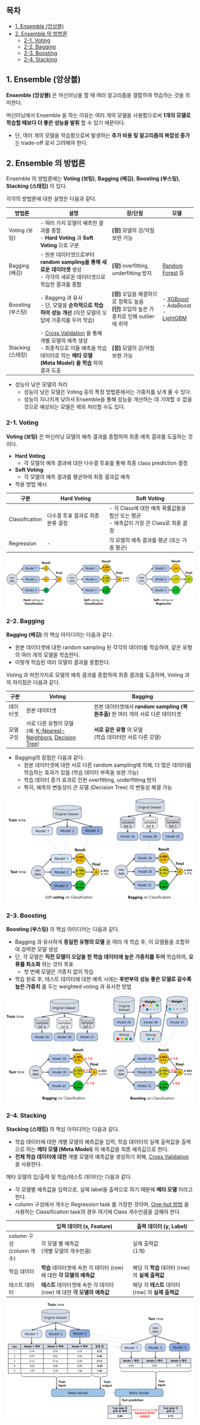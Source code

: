## 목차
* [1. Ensemble (앙상블)](#1-ensemble-앙상블)
* [2. Ensemble 의 방법론](#2-ensemble-의-방법론)
  * [2-1. Voting](#2-1-voting)
  * [2-2. Bagging](#2-2-bagging)
  * [2-3. Boosting](#2-3-boosting)
  * [2-4. Stacking](#2-4-stacking)

## 1. Ensemble (앙상블)
**Ensemble (앙상블)** 은 머신러닝을 할 때 여러 알고리즘을 결합하여 학습하는 것을 의미한다.

머신러닝에서 Ensemble 을 하는 이유는 여러 개의 모델을 사용함으로써 **1개의 모델로 학습할 때보다 더 좋은 성능을 발휘** 할 수 있기 때문이다.
* 단, 여러 개의 모델을 학습함으로써 발생하는 **추가 비용 및 알고리즘의 복잡성 증가** 는 trade-off 로서 고려해야 한다.

## 2. Ensemble 의 방법론
Ensemble 의 방법론에는 **Voting (보팅)**, **Bagging (배깅)**, **Boosting (부스팅)**, **Stacking (스태킹)** 이 있다.

각각의 방법론에 대한 설명은 다음과 같다.

| 방법론            | 설명                                                                                                                                     | 장/단점                                                           | 모델                                                                                   |
|----------------|----------------------------------------------------------------------------------------------------------------------------------------|----------------------------------------------------------------|--------------------------------------------------------------------------------------|
| Voting (보팅)    | - 여러 가지 모델이 예측한 결과를 종합<br>- **Hard Voting** 과 **Soft Voting** 으로 구분                                                                    | **[장]** 모델의 강/약점 보완 가능                                         |                                                                                      |
| Bagging (배깅)   | - 원본 데이터셋으로부터 **random sampling을 통해 새로운 데이터셋** 생성<br>- 각각의 새로운 데이터셋으로 학습한 결과를 종합                                                       | **[장]** overfitting, underfitting 방지                           | [Random Forest](머신러닝_모델_Random_Forest.md) 등                                          |
| Boosting (부스팅) | - Bagging 과 유사<br>- 단, 모델을 **순차적으로 학습하여 성능 개선** (이전 모델의 오답에 가중치를 두어 학습)                                                                | **[장]** 오답을 해결하므로 정확도 높음<br>**[단]** 오답의 높은 가중치로 인해 outlier에 취약 | - [XGBoost](머신러닝_모델_XGBoost.md)<br> - AdaBoost<br> - [LightGBM](머신러닝_모델_LightGBM.md) |
| Stacking (스태킹) | - [Cross Validation](머신러닝_방법론_Cross_Validation.md) 을 통해 개별 모델의 예측 생성<br>- 최종적으로 이들 예측을 학습 데이터로 하는 **메타 모델 (Meta Model) 을 학습** 하여 결과 도출 | **[장]** 모델의 강/약점 보완 가능                                         |                                                                                      |

* 성능이 낮은 모델의 처리
  * 성능이 낮은 모델은 Voting 등의 특정 방법론에서는 가중치를 낮게 줄 수 있다. 
  * 성능이 지나치게 낮아서 Ensemble을 통해 성능을 개선하는 데 기여할 수 없을 것으로 예상되는 모델은 제외 처리할 수도 있다.

### 2-1. Voting
**Voting (보팅)** 은 머신러닝 모델의 예측 결과를 종합하여 최종 예측 결과를 도출하는 것이다.

* **Hard Voting**
  * 각 모델의 예측 결과에 대한 다수결 투표를 통해 최종 class prediction 결정
* **Soft Voting**
  * 각 모델의 예측 결과를 평균하여 최종 결과값 예측
* 적용 방법 예시

| 구분             | Hard Voting         | Soft Voting                                                 |
|----------------|---------------------|-------------------------------------------------------------|
| Classification | 다수결 투표 결과로 최종 분류 결정 | - 각 Class에 대한 예측 확률값들을 합산 또는 평균<br>- 예측값이 가장 큰 Class로 최종 결정 |
| Regression     | -                   | 각 모델의 예측 결과를 평균 (또는 가중 평균)                                  |

![image](images/Ensemble_1.PNG)

### 2-2. Bagging
**Bagging (배깅)** 의 핵심 아이디어는 다음과 같다.
* 원본 데이터셋에 대한 random sampling 된 각각의 데이터를 학습하여, 같은 유형의 여러 개의 모델을 학습한다.
* 이렇게 학습된 여러 모델의 결과를 종합한다.

Voting 과 마찬가지로 모델의 예측 결과를 종합하여 최종 결과를 도출하며, Voting 과의 차이점은 다음과 같다.

| 구분    | Voting                                                                                                | Bagging                                                 |
|-------|-------------------------------------------------------------------------------------------------------|---------------------------------------------------------|
| 데이터셋  | 원본 데이터셋                                                                                               | 원본 데이터셋에서 **random sampling (복원추출)** 한 여러 개의 서로 다른 데이터셋 |
| 모델 구성 | 서로 다른 유형의 모델<br>(예: [K-Nearest-Neighbors](머신러닝_모델_KNN.md), [Decision Tree](머신러닝_모델_Decision_Tree.md)) | **서로 같은 유형** 의 모델<br>(학습 데이터만 서로 다른 모델)                 |

* Bagging의 장점은 다음과 같다.
  * 원본 데이터셋에 대한 서로 다른 random sampling에 의해, 더 많은 데이터를 학습하는 효과가 있음 (학습 데이터 부족을 보완 가능)
  * 학습 데이터 증가 효과로 인한 overfitting, underfitting 방지
  * 특히, 예측의 변동성이 큰 모델 (Decision Tree) 의 변동성 해결 가능

![image](images/Ensemble_2.PNG)

### 2-3. Boosting
**Boosting (부스팅)** 의 핵심 아이디어는 다음과 같다.

* Bagging 과 유사하게 **동일한 유형의 모델** 을 여러 개 학습 후, 이 모델들을 조합하여 강력한 모델 생성
* 단, 각 모델은 **직전 모델이 오답을 한 학습 데이터에 높은 가중치를 두어** 학습하여, **오류를 최소화** 하는 것이 목표
  * 첫 번째 모델은 가중치 없이 학습
* 학습 완료 후, 테스트 데이터에 대한 예측 시에는 **후반부의 성능 좋은 모델로 갈수록 높은 가중치** 를 두는 weighted voting 과 유사한 방법

![image](images/Ensemble_3.PNG)

### 2-4. Stacking
**Stacking (스태킹)** 의 핵심 아이디어는 다음과 같다.

* 학습 데이터에 대한 개별 모델의 예측값을 입력, 학습 데이터의 실제 출력값을 출력으로 하는 **메타 모델 (Meta Model)** 의 예측값을 최종 예측값으로 한다.
* **전체 학습 데이터에 대한** 개별 모델의 예측값을 생성하기 위해, [Cross Validation](머신러닝_방법론_Cross_Validation.md) 을 사용한다.

메타 모델의 입/출력 및 학습/테스트 데이터는 다음과 같다.
* 각 모델별 예측값을 입력으로, 실제 label을 출력으로 하기 때문에 **메타 모델** 이라고 한다.
* column 구성에서 개수는 Regression task 를 가정한 것이며, [One-hot 방법](머신러닝_방법론_One_Hot.md) 을 사용하는 Classification task의 경우 여기에 Class 개수만큼을 곱해야 한다.

|                          | 입력 데이터 (x, Feature)                             | 출력 데이터 (y, Label)                   |
|--------------------------|-------------------------------------------------|-------------------------------------|
| column 구성<br>(column 개수) | 각 모델 별 예측값<br>(개별 모델의 개수만큼)                     | 실제 출력값<br>(1개)                      |
| 학습 데이터                   | **학습** 데이터셋에 속한 각 데이터 (row) 에 대한 **각 모델의 예측값**  | 해당 각 **학습** 데이터 (row) 의 **실제 출력값**  |
| 테스트 데이터                  | **테스트** 데이터셋에 속한 각 데이터 (row) 에 대한 **각 모델의 예측값** | 해당 각 **테스트** 데이터 (row) 의 **실제 출력값** |

![image](images/Ensemble_4.PNG)